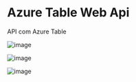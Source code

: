 # Azure Table Web Api

API com Azure Table

![image](https://user-images.githubusercontent.com/6372185/220336890-31945f8a-a7f8-4724-b5c7-c040fdaab31a.png)

![image](https://user-images.githubusercontent.com/6372185/220337424-caf8e974-6c69-4699-9dbf-7b75ca5c3914.png)

![image](https://user-images.githubusercontent.com/6372185/220337560-dd52cc42-a191-4765-abc3-333242f8914e.png)

